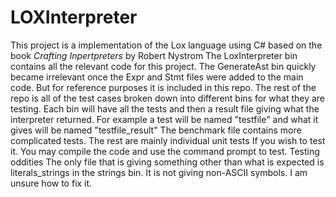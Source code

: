 # LOXInterpreter

This project is a implementation of the Lox language using C# based on the book _Crafting Inpertpreters_ by Robert Nystrom 
The LoxInterpreter bin contains all the relevant code for this project. The GenerateAst bin quickly became irrelevant once the Expr and Stmt files were added to the main code. But for reference purposes it is included in this repo.
The rest of the repo is all of the test cases broken down into different bins for what they are testing. Each bin will have all the tests and then a result file giving what the interpreter returned. For example a test will be named "testfile" and what it gives will be named "testfile_result"
The benchmark file contains more complicated tests. The rest are mainly individual unit tests
If you wish to test it. You may compile the code and use the command prompt to test. 
Testing oddities 
The only file that is giving something other than what is expected is literals_strings in the strings bin. It is not giving non-ASCII symbols. I am unsure how to fix it.

